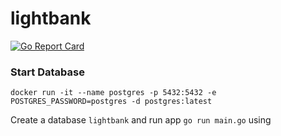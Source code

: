 # lightbank
[![Go Report Card](https://goreportcard.com/badge/github.com/tonnytg/lightbank)](https://goreportcard.com/report/github.com/tonnytg/lightbank)

### Start Database

```
docker run -it --name postgres -p 5432:5432 -e POSTGRES_PASSWORD=postgres -d postgres:latest
```

Create a database `lightbank` and run app `go run main.go` using


